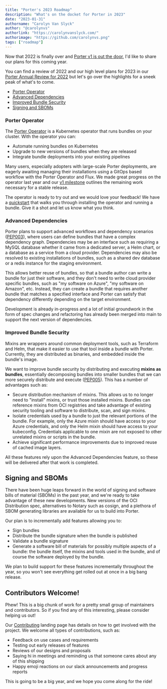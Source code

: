 ```yaml
---
title: "Porter's 2023 Roadmap"
description: "What's on the docket for Porter in 2023"
date: "2023-01-31"
authorname: "Carolyn Van Slyck"
author: "@carolynvs"
authorlink: "https://carolynvanslyck.com/"
authorimage: "https://github.com/carolynvs.png"
tags: ["roadmap"]
---
```


Now that 2022 is finally over and [Porter v1 is out the door](https://getporter.org/blog/v1-is-here/), I'd like to share our plans for this coming year.
<!--more-->

You can find a review of 2022 and our high level plans for 2023 in our [Porter Annual Review for 2022](https://github.com/cncf/toc/pull/951/files) but let's go over the highlights for a sneek peak of what's to come.

* [Porter Operator](#porter-operator)
* [Advanced Dependencies](#advanced-dependencies)
* [Improved Bundle Security](#improved-bundle-security)
* [Signing and SBOMs](#signing-and-sboms)

### Porter Operator

The [Porter Operator](/operator/) is a Kubernetes operator that runs bundles on your cluster. With the operator you can:

* Automate running bundles on Kubernetes
* Upgrade to new versions of bundles when they are released
* Integrate bundle deployments into your existing pipelines

Many users, especially adopters with large-scale Porter deployments, are eagerly awaiting managing their installations using a GitOps based workflow with the Porter Operator and Flux.
We made great progress on the operator last year and our [v1 milestone](https://github.com/getporter/operator/milestone/1) outlines the remaining work necessary for a stable release.

The operator is ready to try out and we would love your feedback!
We have a [quickstart](/operator/quickstart/) that walks you through installing the operator and running a bundle. Give it a shot and let us know what you think.

### Advanced Dependencies

Porter plans to support advanced workflows and dependency scenarios ([PEP003](https://github.com/getporter/proposals/blob/main/pep/003-dependency-namespaces-and-labels.md)), where users can define bundles that have a complex dependency graph.
Dependencies may be an interface such as requiring a MySQL database whether it came from a dedicated server, a Helm chart, or a database as a service from a cloud provider.
Dependencies may also be resolved to existing installations of bundles, such as a shared dev database or a redis instance for the staging environment.

This allows better reuse of bundles, so that a bundle author can write a bundle for just their software, and they don't need to write cloud provider specific bundles, such as "my software on Azure", "my software on Amazon", etc.
Instead, they can create a bundle that requires another bundle that matches a specified interface and Porter can satisfy that dependency differently depending on the target environment.

Development is already in-progress and a lot of initial groundwork in the form of spec changes and refactoring has already been merged into main to support the next version of dependencies.

### Improved Bundle Security

Mixins are wrappers around common deployment tools, such as Terraform and Helm, that make it easier to use that tool inside a bundle with Porter.
Currently, they are distributed as binaries, and embedded inside the bundle's image.

We want to improve bundle security by distributing and executing **mixins as bundles**, essentially decomposing bundles into smaller bundles that we can more securely distribute and execute ([PEP005](https://github.com/getporter/proposals/blob/main/pep/005-mixins-are-bundles.md)).
This has a number of advantages such as:

  * Secure distribution mechanism of mixins. 
    This allows us to no longer need to "install" mixins, or trust those installed mixins.
    Bundles can reference mixins from OCI registries and take advantage of existing security tooling and software to distribute, scan, and sign mixins.
  * Isolate credentials used by a bundle to just the relevant portions of the bundle.
    For example, only the Azure mixin should have access to your Azure credentials, and only the Helm mixin should have access to your kubeconfig.
    Credentials applicable to one mixin are not exposed to other unrelated mixins or scripts in the bundle.
  * Achieve significant performance improvements due to improved reuse of cached image layers.

All these features rely upon the Advanced Dependencies feature, so these will be delivered after that work is completed.

## Signing and SBOMs

There have been huge leaps forward in the world of signing and software bills of material (SBOMs) in the past year, and we're ready to take advantage of these new developments.
New versions of the OCI Distribution spec, alternatives to Notary such as cosign, and a plethora of SBOM generating libraries are available for us to build into Porter.

Our plan is to incrementally add features allowing you to:

* Sign bundles
* Distribute the bundle signature when the bundle is published
* Validate a bundle signature
* Generate a software bill of materials for possibly multiple aspects of a bundle: the bundle itself, the mixins and tools used in the bundle, and of course the software deployed by the bundle.

We plan to build support for these features incrementally throughout the year, so you won't see everything get rolled out at once in a big bang release.

## Contributors Welcome!
Phew! This is a big chunk of work for a pretty small group of maintainers and contributors.
So if you find any of this interesting, please consider helping us out! 

Our [Contributing](https://getporter.org/docs/contribute/) landing page has details on how to get involved with the project.
We welcome all types of contributions, such as:

* Feedback on use cases and requirements
* Testing out early releases of features
* Reviews of our designs and proposals
* Saying hi in meetings and reminding us that someone cares about any of this shipping
* Happy emoji reactions on our slack announcements and progress reports

This is going to be a big year, and we hope you come along for the ride!
